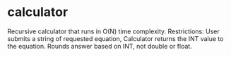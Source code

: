 # calculator
Recursive calculator that runs in O(N) time complexity. Restrictions: User submits a string of requested equation, Calculator returns the INT value to the equation. Rounds answer based on INT, not double or float.
